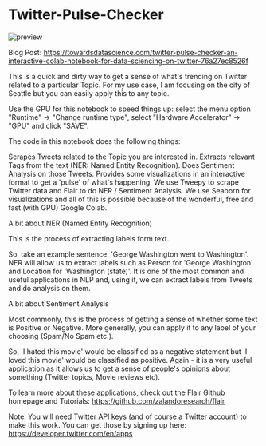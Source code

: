 # Twitter-Pulse-Checker

![preview](https://cdn.pixabay.com/photo/2013/06/07/09/53/twitter-117595_960_720.png)

Blog Post: https://towardsdatascience.com/twitter-pulse-checker-an-interactive-colab-notebook-for-data-sciencing-on-twitter-76a27ec8526f

This is a quick and dirty way to get a sense of what's trending on Twitter related to a particular Topic. For my use case, I am focusing on the city of Seattle but you can easily apply this to any topic.

Use the GPU for this notebook to speed things up: select the menu option "Runtime" -> "Change runtime type", select "Hardware Accelerator" -> "GPU" and click "SAVE".

The code in this notebook does the following things:

Scrapes Tweets related to the Topic you are interested in.
Extracts relevant Tags from the text (NER: Named Entity Recognition).
Does Sentiment Analysis on those Tweets.
Provides some visualizations in an interactive format to get a 'pulse' of what's happening.
We use Tweepy to scrape Twitter data and Flair to do NER / Sentiment Analysis. We use Seaborn for visualizations and all of this is possible because of the wonderful, free and fast (with GPU) Google Colab.

A bit about NER (Named Entity Recognition)

This is the process of extracting labels form text.

So, take an example sentence: 'George Washington went to Washington'. NER will allow us to extract labels such as Person for 'George Washington' and Location for 'Washington (state)'. It is one of the most common and useful applications in NLP and, using it, we can extract labels from Tweets and do analysis on them.

A bit about Sentiment Analysis

Most commonly, this is the process of getting a sense of whether some text is Positive or Negative. More generally, you can apply it to any label of your choosing (Spam/No Spam etc.).

So, 'I hated this movie' would be classified as a negative statement but 'I loved this movie' would be classified as positive. Again - it is a very useful application as it allows us to get a sense of people's opinions about something (Twitter topics, Movie reviews etc).

To learn more about these applications, check out the Flair Github homepage and Tutorials: https://github.com/zalandoresearch/flair

Note: You will need Twitter API keys (and of course a Twitter account) to make this work. You can get those by signing up here: https://developer.twitter.com/en/apps

